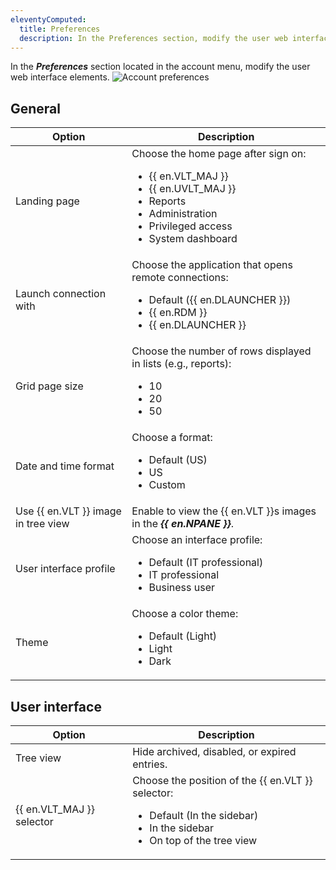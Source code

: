 ```yaml
---
eleventyComputed:
  title: Preferences
  description: In the Preferences section, modify the user web interface elements.
---
```

In the ***Preferences*** section located in the account menu, modify the user web interface elements.
![Account preferences](https://cdnweb.devolutions.net/docs/docs_en_server_DVLS4002_2024_1.jpg)
## General
| Option                                  | Description                                                                                 |
|-----------------------------------------|---------------------------------------------------------------------------------------------|
| Landing page                            | Choose the home page after sign on:<ul><li>{{ en.VLT_MAJ }}</li><li>{{ en.UVLT_MAJ }}</li><li>Reports</li><li>Administration</li><li>Privileged access</li><li>System dashboard</li></ul> |
| Launch connection with                  | Choose the application that opens remote connections:<ul><li>Default ({{ en.DLAUNCHER }})</li><li>{{ en.RDM }}</li><li>{{ en.DLAUNCHER }}</li></ul> |
| Grid page size                          | Choose the number of rows displayed in lists (e.g., reports):<ul><li>10</li><li>20</li><li>50</li></ul> |
| Date and time format                    | Choose a format:<ul><li>Default (US)</li><li>US</li><li>Custom</li></ul>        |
| Use {{ en.VLT }} image in tree view     | Enable to view the {{ en.VLT }}s images in the ***{{ en.NPANE }}***.                        |
| User interface profile                  | Choose an interface profile: <ul><li>Default (IT professional)</li><li>IT professional</li><li>Business user</li></ul> |
| Theme                                   | Choose a color theme:<ul><li>Default (Light)</li><li>Light</li><li>Dark</li></ul> |
## User interface
|Option                                   | Description                                                                                 |
|-----------------------------------------|---------------------------------------------------------------------------------------------|
| Tree view                               | Hide archived, disabled, or expired entries.                                                |
| {{ en.VLT_MAJ }} selector               | Choose the position of the {{ en.VLT }} selector: <ul><li>Default (In the sidebar)</li><li>In the sidebar</li><li>On top of the tree view</li></ul> |
